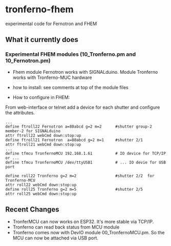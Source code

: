 # tronferno-fhem
experimental code for Fernotron and FHEM

## What it currently does

### Experimental FHEM modules  (10_Tronferno.pm and 10_Fernotron.pm)

* Fhem module Fernotron  works with SIGNALduino.  Module Tronferno works with Tronferno-MUC hardware

* how to install: see comments at top of the module files

* How to configure in FHEM:

From web-interface or telnet add a device for each shutter and configure the attributes.


```
...
define ftroll22 Fernotron a=80abcd g=2 m=2      #shutter group-2 member-2 for SIGNALduino
attr ftroll22 webCmd down:stop:up
define ftroll21 Fernotron  a=80abcd g=2 m=1     #shutter 2/1
attr ftroll21 webCmd down:stop:up
...
define tfmcu TronfernoMCU 192.168.1.61          # IO device for TCP/IP or ...
define tfmcu TronfernoMCU /dev/ttyUSB1          # ... IO devie for USB port

define roll22 Tronferno g=2 m=2                 #shutter 2/2  for Tronferno-MCU
attr roll22 webCmd down:stop:up
define roll25 Tronferno g=2 m=5                 #shutter 2/5
attr roll25 webCmd down:stop:up
```


## Recent Changes

* TronferMCU can now works on ESP32. It's more stable via TCP/IP.
* Tronferno can read back status from MCU module
* Tronferno comes now with DevIO module 00_TronfernoMCU.pm. So the MCU can now be attached via USB port.
